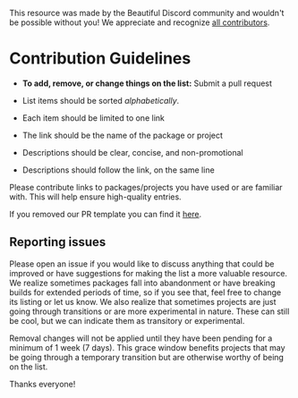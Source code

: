 This resource was made by the Beautiful Discord community and wouldn't be possible without you! We appreciate and recognize [all contributors](https://github.com/beautiful-discord-community/resources/graphs/contributors).


# Contribution Guidelines

- **To add, remove, or change things on the list:** Submit a pull request

- List items should be sorted *alphabetically*.
- Each item should be limited to one link
- The link should be the name of the package or project
- Descriptions should be clear, concise, and non-promotional
- Descriptions should follow the link, on the same line

Please contribute links to packages/projects you have used or are familiar with. This will help ensure high-quality entries.

If you removed our PR template you can find it [here](https://github.com/beautiful-discord-community/resources/blob/master/.github/PULL_REQUEST_TEMPLATE.md).

## Reporting issues

Please open an issue if you would like to discuss anything that could be improved or have suggestions for making the list a more valuable resource. We realize sometimes packages fall into abandonment or have breaking builds for extended periods of time, so if you see that, feel free to change its listing or let us know. We also realize that sometimes projects are just going through transitions or are more experimental in nature. These can still be cool, but we can indicate them as transitory or experimental.

Removal changes will not be applied until they have been pending for a minimum of 1 week (7 days). This grace window benefits projects that may be going through a temporary transition but are otherwise worthy of being on the list.

Thanks everyone!
